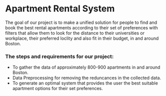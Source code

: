# Apartment Rental System
The goal of our project is to make a unified solution for people to find and book the best rental apartments according to their set of preferences with filters that allow them to look for the distance to their universities or workplace, their preferred loclity and also fit in their budget, in and around Boston.
### The steps and requirements for our project:
+ To gather the data of approximately 800-900 apartments in and around Boston.
+ Data Preprocessing for removing the reduncances in the collected data.
+ To generate an optimal system that provides the user the best suitable apartment options for their set preferences.  


